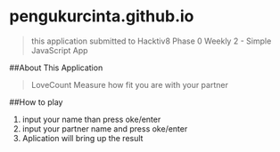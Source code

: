 # pengukurcinta.github.io

> this application submitted to Hacktiv8 Phase 0 Weekly 2  - Simple JavaScript App

##About This Application

> LoveCount Measure how fit you are with your partner

##How to play
1. input your name than press oke/enter 
2. input  your partner name and press oke/enter
3. Aplication will bring up the result
